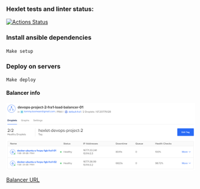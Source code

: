 ### Hexlet tests and linter status:
[![Actions Status](https://github.com/Toomean/devops-for-programmers-project-lvl2/workflows/hexlet-check/badge.svg)](https://github.com/Toomean/devops-for-programmers-project-lvl2/actions)

### Install ansible dependencies
`Make setup`

### Deploy on servers
`Make deploy`

#### Balancer info
![Balancer screenshot](https://raw.githubusercontent.com/Toomean/devops-for-programmers-project-lvl2/main/.github/images/balancer.png)

[Balancer URL](https://hexlet.project-2.toomean.com)